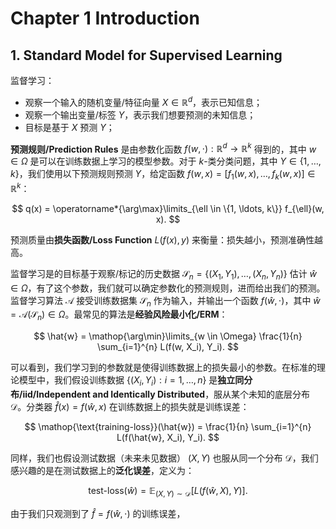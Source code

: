 # Chapter 1 Introduction

## 1. Standard Model for Supervised Learning

监督学习：

- 观察一个输入的随机变量/特征向量 $X \in \mathbb{R}^d$，表示已知信息；
- 观察一个输出变量/标签 $Y$，表示我们想要预测的未知信息；
- 目标是基于 $X$ 预测 $Y$；

**预测规则/Prediction Rules** 是由参数化函数 $f(w, \cdot): \mathbb{R}^d \rightarrow \mathbb{R}^k$ 得到的，其中 $w \in \Omega$ 是可以在训练数据上学习的模型参数。对于 $k$-类分类问题，其中 $Y \in \{1, \ldots, k\}$，我们使用以下预测规则预测 $Y$，给定函数 $f(w, x) = [f_1(w, x), \ldots, f_k(w, x)] \in \mathbb{R}^k$：

$$
q(x) = \operatorname*{\arg\max}\limits_{\ell \in \{1, \ldots, k\}} f_{\ell}(w, x).
$$

预测质量由**损失函数/Loss Function** $L(f(x), y)$ 来衡量：损失越小，预测准确性越高。

监督学习是的目标基于观察/标记的历史数据 $\mathcal{S}_n = \{(X_1, Y_1), \ldots, (X_n, Y_n)\}$ 估计 $\hat{w} \in \Omega$，有了这个参数，我们就可以确定参数化的预测规则，进而给出我们的预测。监督学习算法 $\mathcal{A}$ 接受训练数据集 $\mathcal{S}_n$ 作为输入，并输出一个函数 $f(\hat{w}, \cdot)$，其中 $\hat{w} = \mathcal{A}(\mathcal{S}_n) \in \Omega$。最常见的算法是**经验风险最小化/ERM**：

$$
\hat{w} = \mathop{\arg\min}\limits_{w \in \Omega} \frac{1}{n} \sum_{i=1}^{n} L(f(w, X_i), Y_i).
$$

可以看到，我们学习到的参数就是使得训练数据上的损失最小的参数。在标准的理论模型中，我们假设训练数据 $\{(X_i, Y_i) : i = 1, \ldots, n\}$ 是**独立同分布/iid/Independent and Identically Distributed**，服从某个未知的底层分布 $\mathcal{D}$。分类器 $\hat{f}(x) = f(\hat{w}, x)$ 在训练数据上的损失就是训练误差：

$$
\mathop{\text{training-loss}}(\hat{w}) = \frac{1}{n} \sum_{i=1}^{n} L(f(\hat{w}, X_i), Y_i).
$$

同样，我们也假设测试数据（未来未见数据） $(X, Y)$ 也服从同一个分布 $\mathcal{D}$，我们感兴趣的是在测试数据上的**泛化误差**，定义为：

$$
\mathop{\text{test-loss}}(\hat{w}) = \mathbb{E}_{(X, Y) \sim \mathcal{D}}[L(f(\hat{w}, X), Y)].
$$

由于我们只观测到了 $\hat{f} = f(\hat{w}, \cdot)$ 的训练误差，

<!-- Since we only observe the training error of
f= f( ˆ w,·), a major goal is to
ˆ
estimate the test error (i.e. generalization error) of
f based on its training error,
referred to as generalization bound, which is of the following form. Given ϵ≥0,
we want to determine δn(ϵ) so that
Pr E(X,Y)∼DL(f( ˆ w,X),Y) ≥
n
n
i=1
L(f( ˆ w,Xi),Yi) + ϵ ≤δn(ϵ),
where the probability is with respect to the randomness over the training data
Sn. In general, δn(ϵ) →0 as n→∞.
In the literature, this result is often stated in the following alternative form,
where we want to determine a function ϵn(δ) of δ, so that with probability at
least 1−δ (over the random sampling of the training data Sn):
1
E(X,Y)∼DL(f( ˆ w,X),Y) ≤
n
L(f( ˆ w,Xi),Yi) + ϵn(δ). (1.2)
n
i=1
We want to show that ϵn(δ) →0 as n→∞.
Another style of theoretical result, often referred to as oracle inequalities, is to
show that with probability at least 1−δ (over the random sampling of training
data Sn):
E(X,Y)∼DL(f( ˆ w,X),Y) ≤inf
E(X,Y)∼DL(f(w,X),Y) + ϵn(δ). (1.3)
w∈Ω
This shows that the test error achieved by the learning algorithm is nearly as
small as that of the optimal test error achieved by f(w,x) with w ∈Ω. We say
the learning algorithm is consistent if ϵn(δ) →0 as n→0. Moreover, the rate of
convergence refers to the rate of ϵn(δ) converging to zero when n→∞.
Chapter 2 and Chapter 3 establish the basic mathematical tools in empirical
processes for analyzing supervised learning. Chapter 4, Chapter 5, and Chap-
ter 6 further develop the techniques. Chapter 7 considers a diﬀerent analysis
that directly controls the complexity of a learning algorithm using stability. This
analysis is gaining popularity due to its ability to work directly with algorith-
mic procedures such as SGD. Chapter 8 introduces some standard techniques for
model selection in the supervised learning setting. Chapter 9 analyzes the ker-
nel methods. Chapter 10 analyzes additive models with a focus on sparsity and
boosting. Chapter 11 investigates the analysis of neural networks. Chapter 12
discusses some common techniques and results for establishing statistical lower
bounds.
1.2 Online Learning and Sequential Decision-Making
In online learning, we consider observing (Xt,Yt) one by one in a time sequence
from t= 1,2,.... An online algorithm Alearns a model parameter ˆ wt at time t
based on previously observed data (X1,Y1),...,(Xt,Yt):
ˆ
wt = A({(X1,Y1),...,(Xt,Yt)}). -->
